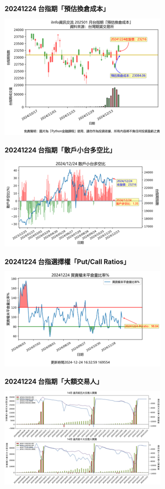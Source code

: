 ## 20241224 台指期「預估換倉成本」
![](images/txfcost.png)

## 20241224 台指期「散戶小台多空比」
![](images/bbiri.png)

## 20241224 台指選擇權「Put/Call Ratios」
![](images/pcratio.png)

## 20241224 台指期「大額交易人」
![](images/blocktrade.png)

